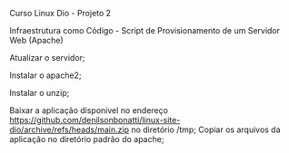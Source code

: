 Curso Linux Dio - Projeto 2

Infraestrutura como Código - Script de Provisionamento de um Servidor Web (Apache)

Atualizar o servidor;

Instalar o apache2;

Instalar o unzip;

Baixar a aplicação disponível no endereço https://github.com/denilsonbonatti/linux-site-dio/archive/refs/heads/main.zip no diretório /tmp;
Copiar os arquivos da aplicação no diretório padrão do apache;
